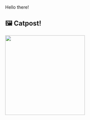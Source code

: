 Hello there!



## 🖼️ Catpost!

<sub>
    <img src="https://cdn2.thecatapi.com/images/b9c.jpg" height="256">
</sub>

